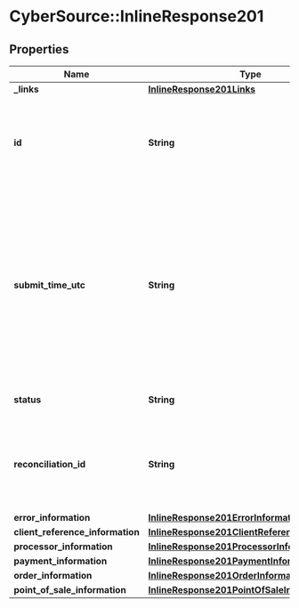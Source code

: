 # CyberSource::InlineResponse201

## Properties
Name | Type | Description | Notes
------------ | ------------- | ------------- | -------------
**_links** | [**InlineResponse201Links**](InlineResponse201Links.md) |  | [optional] 
**id** | **String** | An unique identification number assigned by CyberSource to identify the submitted request. | [optional] 
**submit_time_utc** | **String** | Time of request in UTC. &#x60;Format: YYYY-MM-DDThh:mm:ssZ&#x60;  Example 2016-08-11T22:47:57Z equals August 11, 2016, at 22:47:57 (10:47:57 p.m.). The T separates the date and the time. The Z indicates UTC.  | [optional] 
**status** | **String** | The status of the submitted transaction. | [optional] 
**reconciliation_id** | **String** | The reconciliation id for the submitted transaction. This value is not returned for all processors.  | [optional] 
**error_information** | [**InlineResponse201ErrorInformation**](InlineResponse201ErrorInformation.md) |  | [optional] 
**client_reference_information** | [**InlineResponse201ClientReferenceInformation**](InlineResponse201ClientReferenceInformation.md) |  | [optional] 
**processor_information** | [**InlineResponse201ProcessorInformation**](InlineResponse201ProcessorInformation.md) |  | [optional] 
**payment_information** | [**InlineResponse201PaymentInformation**](InlineResponse201PaymentInformation.md) |  | [optional] 
**order_information** | [**InlineResponse201OrderInformation**](InlineResponse201OrderInformation.md) |  | [optional] 
**point_of_sale_information** | [**InlineResponse201PointOfSaleInformation**](InlineResponse201PointOfSaleInformation.md) |  | [optional] 


